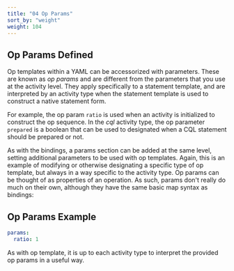 ```yaml
---
title: "04 Op Params"
sort_by: "weight"
weight: 104
---
```


## Op Params Defined

Op templates within a YAML can be accessorized with parameters. These are known as _op params_ and
are different from the parameters that you use at the activity level. They apply specifically to a
statement template, and are interpreted by an activity type when the statement template is used to
construct a native statement form.

For example, the op param `ratio` is used when an activity is initialized to construct the op
sequence. In the _cql_ activity type, the op parameter `prepared` is a boolean that can be used to
designated when a CQL statement should be prepared or not.

As with the bindings, a params section can be added at the same level, setting additional parameters
to be used with op templates. Again, this is an example of modifying or otherwise designating a
specific type of op template, but always in a way specific to the activity type. Op params can be
thought of as properties of an operation. As such, params don't really do much on their own,
although they have the same basic map syntax as bindings:

## Op Params Example

```yaml
params:
  ratio: 1
```

As with op template, it is up to each activity type to interpret the provided op params in a useful
way.

